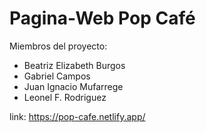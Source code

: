 # Pagina-Web Pop Café

Miembros del proyecto:

- Beatriz Elizabeth Burgos
- Gabriel Campos
- Juan Ignacio Mufarrege
- Leonel F. Rodriguez

link: https://pop-cafe.netlify.app/
